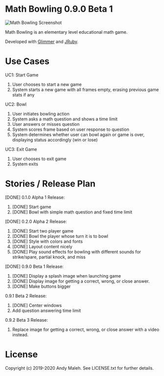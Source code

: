 # Math Bowling 0.9.0 Beta 1

![Math Bowling Screenshot](https://raw.githubusercontent.com/AndyObtiva/MathBowling/master/images/Math-Bowling-Screenshot.png)

Math Bowling is an elementary level educational math game.

Developed with [Glimmer](https://github.com/AndyObtiva/Glimmer) and [JRuby](https://www.jruby.org/).

# Use Cases

UC1: Start Game

1. User chooses to start a new game
1. System starts a new game with all frames empty, erasing previous game stats if any

UC2: Bowl

1. User initiates bowling action
1. System asks a math question and shows a time limit
1. User answers or misses question
1. System scores frame based on user response to question
1. System determines whether user can bowl again or game is over, displaying status accordingly (win or lose)

UC3: Exit Game

1. User chooses to exit game
2. System exits

# Stories / Release Plan

[DONE] 0.1.0 Alpha 1 Release:

1. [DONE] Start game
1. [DONE] Bowl with simple math question and fixed time limit

[DONE] 0.2.0 Alpha 2 Release:

1. [DONE] Start two player game
1. [DONE] Bowl the player whose turn it is to bowl
1. [DONE] Style with colors and fonts
1. [DONE] Layout content nicely
1. [DONE] Play sound effects for bowling with different sounds for strike/spare, partial knock, and miss

[DONE] 0.9.0 Beta 1 Release:

1. [DONE] Display a splash image when launching game
1. [DONE] Display image for getting a correct, wrong, or close answer.
1. [DONE] Make buttons bigger

0.9.1 Beta 2 Release:

1. [DONE] Center windows
1. Add question answering time limit

0.9.2 Beta 3 Release:

1. Replace image for getting a correct, wrong, or close answer with a video instead.


# License

Copyright (c) 2019-2020 Andy Maleh. See LICENSE.txt for further details.

